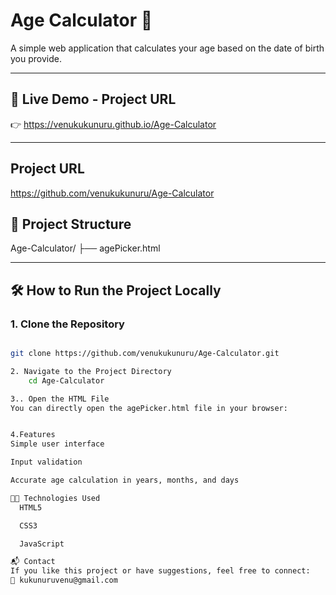 # Age Calculator 🧮

A simple web application that calculates your age based on the date of birth you provide.

---

## 🚀 Live Demo - Project URL

👉   https://venukukunuru.github.io/Age-Calculator

---

## Project URL

https://github.com/venukukunuru/Age-Calculator

## 📂 Project Structure



Age-Calculator/
├── agePicker.html


---

## 🛠️ How to Run the Project Locally

### 1. Clone the Repository

```bash

git clone https://github.com/venukukunuru/Age-Calculator.git

2. Navigate to the Project Directory
    cd Age-Calculator

3.. Open the HTML File
You can directly open the agePicker.html file in your browser:


4.Features
Simple user interface

Input validation

Accurate age calculation in years, months, and days

🧑‍💻 Technologies Used
  HTML5

  CSS3

  JavaScript

📬 Contact
If you like this project or have suggestions, feel free to connect:
📧 kukunuruvenu@gmail.com


















